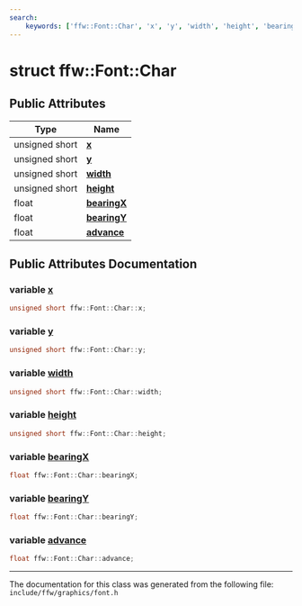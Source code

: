 ```yaml
---
search:
    keywords: ['ffw::Font::Char', 'x', 'y', 'width', 'height', 'bearingX', 'bearingY', 'advance']
---
```


# struct ffw::Font::Char

## Public Attributes

|Type|Name|
|-----|-----|
|unsigned short|[**x**](structffw_1_1_font_1_1_char.md#1adcbd261af25a3f5ad576e020da8cbf1b)|
|unsigned short|[**y**](structffw_1_1_font_1_1_char.md#1a414bed0660dde31bd22a6ec9ece5dcf7)|
|unsigned short|[**width**](structffw_1_1_font_1_1_char.md#1a0470c3a37633b32f3aa7dc987853fc46)|
|unsigned short|[**height**](structffw_1_1_font_1_1_char.md#1a1bdd3e9de562318e7394a96fe0d56032)|
|float|[**bearingX**](structffw_1_1_font_1_1_char.md#1a6abdd71e5b2310aa86abd6b6497a3cff)|
|float|[**bearingY**](structffw_1_1_font_1_1_char.md#1a10b0147f780e01cdf45763a33c68475e)|
|float|[**advance**](structffw_1_1_font_1_1_char.md#1a6fae2daf7787049d264aaae5b44e6cfa)|


## Public Attributes Documentation

### variable <a id="1adcbd261af25a3f5ad576e020da8cbf1b" href="#1adcbd261af25a3f5ad576e020da8cbf1b">x</a>

```cpp
unsigned short ffw::Font::Char::x;
```



### variable <a id="1a414bed0660dde31bd22a6ec9ece5dcf7" href="#1a414bed0660dde31bd22a6ec9ece5dcf7">y</a>

```cpp
unsigned short ffw::Font::Char::y;
```



### variable <a id="1a0470c3a37633b32f3aa7dc987853fc46" href="#1a0470c3a37633b32f3aa7dc987853fc46">width</a>

```cpp
unsigned short ffw::Font::Char::width;
```



### variable <a id="1a1bdd3e9de562318e7394a96fe0d56032" href="#1a1bdd3e9de562318e7394a96fe0d56032">height</a>

```cpp
unsigned short ffw::Font::Char::height;
```



### variable <a id="1a6abdd71e5b2310aa86abd6b6497a3cff" href="#1a6abdd71e5b2310aa86abd6b6497a3cff">bearingX</a>

```cpp
float ffw::Font::Char::bearingX;
```



### variable <a id="1a10b0147f780e01cdf45763a33c68475e" href="#1a10b0147f780e01cdf45763a33c68475e">bearingY</a>

```cpp
float ffw::Font::Char::bearingY;
```



### variable <a id="1a6fae2daf7787049d264aaae5b44e6cfa" href="#1a6fae2daf7787049d264aaae5b44e6cfa">advance</a>

```cpp
float ffw::Font::Char::advance;
```





----------------------------------------
The documentation for this class was generated from the following file: `include/ffw/graphics/font.h`

